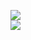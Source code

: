 [![](https://img.shields.io/badge/Made%20With-Github%20Spray-lightgrey.svg?style=for-the-badge&logo=github)](https://github.com/Annihil/github-spray#19066)  
[![](https://i.imgur.com/2DrTn0Z.gif)](https://github.com/Annihil/github-spray)